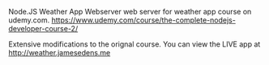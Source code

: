 Node.JS Weather App Webserver
web server for weather app course on udemy.com.
https://www.udemy.com/course/the-complete-nodejs-developer-course-2/

Extensive modifications to the orignal course.
You can view the LIVE app at http://weather.jamesedens.me
